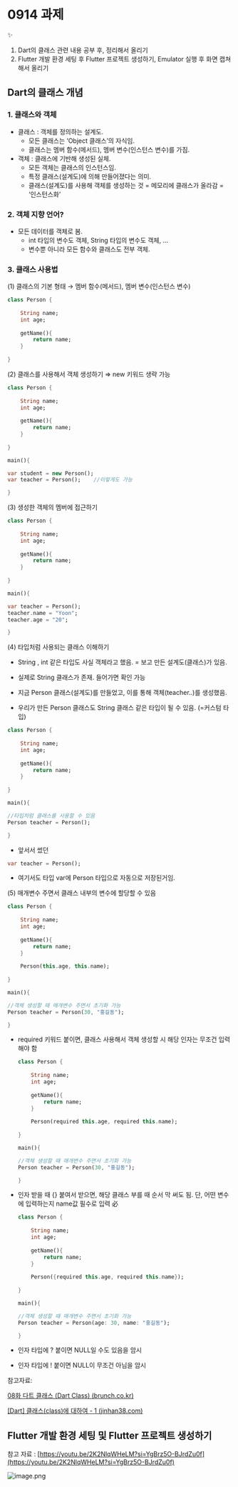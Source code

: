 # 0914 과제

<aside>
✨

1. Dart의 클래스 관련 내용 공부 후, 정리해서 올리기
2. Flutter 개발 환경 세팅 후 Flutter 프로젝트 생성하기, Emulator 실행 후 화면 캡쳐해서 올리기
</aside>

## Dart의 클래스 개념

### 1. 클래스와 객체

- 클래스 : 객체를 정의하는 설계도.
    - 모든 클래스는 ‘Object 클래스’의 자식임.
    - 클래스는 멤버 함수(메서드), 멤버 변수(인스턴스 변수)를 가짐.
- 객체 : 클래스에 기반해 생성된 실체.
    - 모든 객체는 클래스의 인스턴스임.
    - 특정 클래스(설계도)에 의해 만들어졌다는 의미.
    - 클래스(설계도)를 사용해 객체를 생성하는 것 = 메모리에 클래스가 올라감 = ‘인스턴스화’

### 2. 객체 지향 언어?

- 모든 데이터를 객체로 봄.
    - int 타입의 변수도 객체, String 타입의 변수도 객체, …
    - 변수뿐 아니라 모든 함수와 클래스도 전부 객체.

### 3. 클래스 사용법

(1) 클래스의 기본 형태 → 멤버 함수(메서드), 멤버 변수(인스턴스 변수)

```dart
class Person {
	
	String name;
	int age;
	
	getName(){
		return name;
	}
	
}
```

(2) 클래스를 사용해서 객체 생성하기 ⇒ new 키워드 생략 가능

```dart
class Person {
	
	String name;
	int age;
	
	getName(){
		return name;
	}
	
}

main(){

var student = new Person();
var teacher = Person();    //이렇게도 가능

}
```

(3) 생성한 객체의 멤버에 접근하기

```dart
class Person {
	
	String name;
	int age;
	
	getName(){
		return name;
	}
	
}

main(){

var teacher = Person();
teacher.name = "Yoon";
teacher.age = "20";

}
```

(4) 타입처럼 사용되는 클래스 이해하기

- String , int 같은 타입도 사실 객체라고 했음. = 보고 만든 설계도(클래스)가 있음.
- 실제로 String 클래스가 존재. 들어가면 확인 가능

- 지금 Person 클래스(설계도)를 만들었고, 이를 통해 객체(teacher..)를 생성했음.
- 우리가 만든 Person 클래스도 String 클래스 같은 타입이 될 수 있음. (=커스텀 타입)

```dart
class Person {
	
	String name;
	int age;
	
	getName(){
		return name;
	}
	
}

main(){

//타입처럼 클래스를 사용할 수 있음
Person teacher = Person();

}
```

- 앞서서 썼던

```dart
var teacher = Person();
```

- 여기서도 타입 var에 Person 타입으로 자동으로 저장된거임.

(5) 매개변수 주면서 클래스 내부의 변수에 할당할 수 있음

```dart
class Person {
	
	String name;
	int age;
	
	getName(){
		return name;
	}
	
	Person(this.age, this.name);
	
}

main(){

//객체 생성할 때 매개변수 주면서 초기화 가능
Person teacher = Person(30, "홍길동");

}
```

- required 키워드 붙이면, 클래스 사용해서 객체 생성할 시 해당 인자는 무조건 입력해야 함
    
    ```dart
    class Person {
    	
    	String name;
    	int age;
    	
    	getName(){
    		return name;
    	}
    	
    	Person(required this.age, required this.name);
    	
    }
    
    main(){
    
    //객체 생성할 때 매개변수 주면서 초기화 가능
    Person teacher = Person(30, "홍길동");
    
    }
    ```
    
- 인자 받을 때 {} 붙여서 받으면, 해당 클래스 부를 때 순서 막 써도 됨. 단, 어떤 변수에 입력하는지 name값 필수로 입력 必
    
    ```dart
    class Person {
    	
    	String name;
    	int age;
    	
    	getName(){
    		return name;
    	}
    	
    	Person({required this.age, required this.name});
    	
    }
    
    main(){
    
    //객체 생성할 때 매개변수 주면서 초기화 가능
    Person teacher = Person(age: 30, name: "홍길동");
    
    }
    ```
    

- 인자 타입에 ? 붙이면 NULL일 수도 있음을 암시
- 인자 타입에 ! 붙이면 NULL이 무조건 아님을 암시

참고자료: 

[08화 다트 클래스 (Dart Class) (brunch.co.kr)](https://brunch.co.kr/@mystoryg/122)

[[Dart] 클래스(class)에 대하여 - 1 (jinhan38.com)](https://jinhan38.com/118)

## Flutter 개발 환경 세팅 및 Flutter 프로젝트 생성하기

참고 자료 : [https://youtu.be/2K2NlqWHeLM?si=YgBrz5O-BJrdZu0f](https://youtu.be/2K2NlqWHeLM?si=YgBrz5O-BJrdZu0f)

![image.png](image.png)